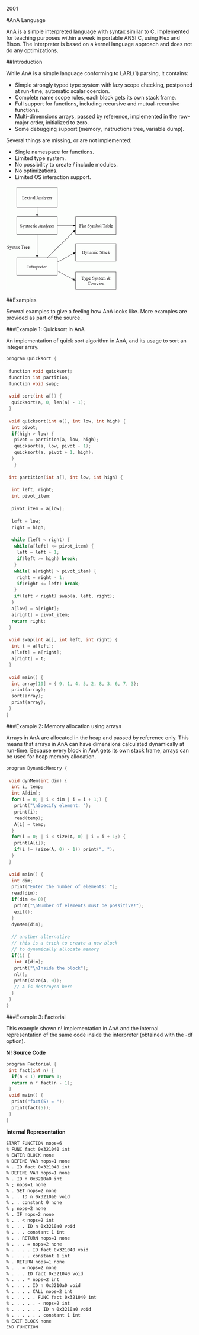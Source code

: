 2001

#AnA Language

<!--- tags: cpp parsing -->

AnA is a simple interpreted language with syntax similar to C, implemented for teaching purposes within a week in portable ANSI C, using Flex and Bison. The interpreter is based on a kernel language approach and does not do any optimizations.

##Introduction

While AnA is a simple language conforming to LARL(1) parsing, it contains:

* Simple strongly typed type system with lazy scope checking, postponed at run-time; automatic scalar coercion.
* Complete name scope rules, each block gets its own stack frame.
* Full support for functions, including recursive and mutual-recursive functions.
* Multi-dimensions arrays, passed by reference, implemented in the row-major order, initialized to zero.
* Some debugging support (memory, instructions tree, variable dump).

Several things are missing, or are not implemented:

* Single namespace for functions.
* Limited type system.
* No possibility to create / include modules.
* No optimizations.
* Limited OS interaction support.

![](r/cpp-ana-language/ana.gif)

##Examples

Several examples to give a feeling how AnA looks like. More examples are provided as part of the source.

###Example 1: Quicksort in AnA

An implementation of quick sort algorithm in AnA, and its usage to sort an integer array.

```c
program Quicksort {

 function void quicksort;
 function int partition;
 function void swap;

 void sort(int a[]) {
  quicksort(a, 0, len(a) - 1);
 }

 void quicksort(int a[], int low, int high) {
  int pivot;
  if(high > low) {
   pivot = partition(a, low, high);
   quicksort(a, low, pivot - 1);
   quicksort(a, pivot + 1, high);
  }
   }

 int partition(int a[], int low, int high) {

  int left, right;
  int pivot_item;

  pivot_item = a[low];

  left = low;
  right = high;

  while (left < right) {
   while(a[left] <= pivot_item) {
    left = left + 1;
    if(left >= high) break;
   }
   while( a[right] > pivot_item) {
    right = right - 1;
    if(right <= left) break;
   }
   if(left < right) swap(a, left, right);
  }
  a[low] = a[right];
  a[right] = pivot_item;
  return right;
 }

 void swap(int a[], int left, int right) {
  int t = a[left];
  a[left] = a[right];
  a[right] = t;
 }

 void main() {
  int array[10] = { 9, 1, 4, 5, 2, 8, 3, 6, 7, 3};
  print(array);
  sort(array);
  print(array);
 }
}
```

###Example 2: Memory allocation using arrays

Arrays in AnA are allocated in the heap and passed by reference only. This means that arrays in AnA can have dimensions calculated dynamically at run-time. Because every block in AnA gets its own stack frame, arrays can be used for heap memory allocation.

```c
program DynamicMemory {

 void dynMem(int dim) {
  int i, temp;
  int A[dim];
  for(i = 0; | i < dim | i = i + 1;) {
   print("\nSpecify element: ");
   print(i);
   read(temp);
   A[i] = temp;
  }
  for(i = 0; | i < size(A, 0) | i = i + 1;) {
   print(A[i]);
   if(i != (size(A, 0) - 1)) print(", ");
  }
 }

 void main() {
  int dim;
  print("Enter the number of elements: ");
  read(dim);
  if(dim <= 0){
   print("\nNumber of elements must be possitive!");
   exit();
  }
  dynMem(dim);

  // another alternative
  // this is a trick to create a new block
  // to dynamically allocate memory
  if(1) {
   int A[dim];
   print("\nInside the block");
   nl();
   print(size(A, 0));
   // A is destroyed here
  }
 }
}
```

###Example 3: Factorial

This example shown n! implementation in AnA and the internal representation of the same code inside the interpreter (obtained with the -df option).

**N! Source Code**

```c
program Factorial {
 int fact(int n) {
  if(n < 1) return 1;
  return n * fact(n - 1);
 }
 void main() {
  print("fact(5) = ");
  print(fact(5));
 }
}
```

**Internal Representation**

```
START FUNCTION nops=6
% FUNC fact 0x321040 int
% ENTER BLOCK none
% DEFINE VAR nops=1 none
% . ID fact 0x321040 int
% DEFINE VAR nops=1 none
% . ID n 0x3210a0 int
% ; nops=1 none
% . SET nops=2 none
% . . ID n 0x3210a0 void
% . . constant 0 none
% ; nops=2 none
% . IF nops=2 none
% . . < nops=2 int
% . . . ID n 0x3210a0 void
% . . . constant 1 int
% . . RETURN nops=1 none
% . . . = nops=2 none
% . . . . ID fact 0x321040 void
% . . . . constant 1 int
% . RETURN nops=1 none
% . . = nops=2 none
% . . . ID fact 0x321040 void
% . . . * nops=2 int
% . . . . ID n 0x3210a0 void
% . . . . CALL nops=2 int
% . . . . . FUNC fact 0x321040 int
% . . . . . - nops=2 int
% . . . . . . ID n 0x3210a0 void
% . . . . . . constant 1 int
% EXIT BLOCK none
END FUNCTION
```